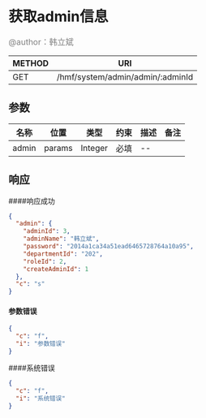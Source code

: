 # 获取admin信息
<font color="gray" size="3">@author：韩立斌</font>

|METHOD|URI|
|--|--|
|GET|/hmf/system/admin/admin/:adminId|

## 参数

|名称|位置|类型|约束|描述|备注|
|--|--|--|--|--|--|
|admin|params|Integer|必填|--|



## 响应
####响应成功
```json
{
  "admin": {
    "adminId": 3,
    "adminName": "韩立斌",
    "password": "2014a1ca34a51ead6465728764a10a95",
    "departmentId": "202",
    "roleId": 2,
    "createAdminId": 1
  },
  "c": "s"
}
```

#### 参数错误
```json
{
  "c": "f",
  "i": "参数错误"
}
```

####系统错误
```json
{
  "c": "f",
  "i": "系统错误"
}
```

